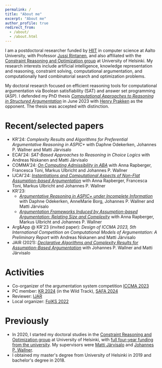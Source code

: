 ```yaml
---
permalink: /
title: "About me"
excerpt: "About me"
author_profile: true
redirect_from: 
  - /about/
  - /about.html
---
```


I am a postdoctoral researcher funded by [HIIT](https://www.hiit.fi/) in computer science at Aalto University, with Professor [Jussi Rintanen](https://users.aalto.fi/~rintanj1/), and also affiliated with the [Constraint Reasoning and Optimization group](https://www.helsinki.fi/en/researchgroups/constraint-reasoning-and-optimization) at University of Helsinki.
My research interests include artificial intelligence, knowledge representation and reasoning, constraint solving, computational argumentation, and computationally hard combinatorial search and optimization problems.

My doctoral research focused on efficient reasoning tools for computational argumentation via Boolean satisfiability (SAT) and answer set programming (ASP).
I defended my PhD thesis [_Computational Approaches to Reasoning in Structured Argumentation_](https://hdl.handle.net/10138/358340) in June 2023 with [Henry Prakken](https://webspace.science.uu.nl/~prakk101/) as the opponent. The thesis was accepted with distinction.

Recent/selected papers
======
- KR'24: _Complexity Results and Algorithms for Preferential Argumentative Reasoning in ASPIC+_ with Daphne Odekerken, Johannes P. Wallner and Matti Järvisalo 
- ECAI'24: _SAT-Based Approaches to Reasoning in Choice Logics_ with Andreas Niskanen and Matti Järvisalo
- COMMA'24: [_On Computing Admissibility in ABA_](https://ebooks.iospress.nl/volumearticle/69215) with Anna Rapberger, Francesca Toni, Markus Ulbricht and Johannes P. Wallner
- IJCAI'24: [_Instantiations and Computational Aspects of Non-Flat Assumption-based Argumentation_](https://www.ijcai.org/proceedings/2024/383) with Anna Rapberger, Francesca Toni, Markus Ulbricht and Johannes P. Wallner
- KR'23:
    - [_Argumentative Reasoning in ASPIC+ under Incomplete Information_](https://proceedings.kr.org/2023/52/) with Daphne Odekerken, AnneMarie Borg, Johannes P. Wallner and Matti Järvisalo
    - [_Argumentation Frameworks Induced by Assumption-based Argumentation: Relating Size and Complexity_](https://proceedings.kr.org/2023/43/) with Anna Rapberger, Markus Ulbricht and Johannes P. Wallner
- Arg&App @ KR'23 (invited paper): _Design of ICCMA 2023, 5th International Competition on Computational Models of Argumentation: A Preliminary Report_ with Andreas Niskanen and Matti Järvisalo
- JAIR (2021): [_Declarative Algorithms and Complexity Results for Assumption-Based Argumentation_](https://www.jair.org/index.php/jair/article/view/12479) with Johannes P. Wallner and Matti Järvisalo 

Activities
=====
- Co-organizer of the argumentation system competition [ICCMA 2023](https://iccma2023.github.io/)
- PC member: [KR 2024](https://kr.org/KR2024/) (in the Wild Track), [SAFA 2024](https://safa2024.argumentationcompetition.org/)
- Reviewer: [IJAR](https://www.sciencedirect.com/journal/international-journal-of-approximate-reasoning)
- Local organizer: [FoIKS 2022](https://foiks2022.github.io/)

Previously
=====
- In 2020, I started my doctoral studies in the [Constraint Reasoning and Optimization group](https://www.helsinki.fi/en/researchgroups/constraint-reasoning-and-optimization) at University of Helsinki, with [full four-year funding from the university](https://fcai.fi/news/2020/2/28/new-doctoral-students-starting-work-on-multidisciplinary-applications-of-ai). My supervisors were [Matti Järvisalo](https://www.cs.helsinki.fi/u/mjarvisa/) and [Johannes P. Wallner](https://wallner.ist.tugraz.at/).
- I obtained my master's degree from University of Helsinki in 2019 and bachelor's degree in 2018.




